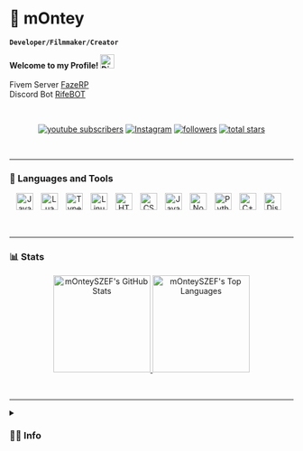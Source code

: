 # 💙 mOntey

**`Developer/Filmmaker/Creator`**

<b>Welcome to my Profile! <a href="https://discord.com/users/775425961197043792"><img src="https://media.giphy.com/media/hvRJCLFzcasrR4ia7z/giphy.gif" width="25px" alt="Discord"></a></b>
<br><br>
Fivem Server [FazeRP](https://discord.gg/fazerp)  
Discord Bot [RifeBOT](https://discord.gg/rifebot)

<br>
<p align="center">
   <a href="https://www.youtube.com/c/mOntey?sub_confirmation=1">
      <img alt="youtube subscribers" title="Subscribe to my YouTube channel" src="https://custom-icon-badges.demolab.com/youtube/channel/subscribers/UCAKl5DjM6m2-9Znv7Fwvc_g?color=%23E05D44&label=SUBSCRIBE&logo=video&logoColor=white&style=for-the-badge&labelColor=CE4630"/></a> 
   <a href="https://www.instagram.com/montey.szef/">
      <img alt="Instagram" title="Follow me on Instagram" src="https://img.shields.io/badge/Follow_Instagram-E1306C?style=for-the-badge&logo=instagram&logoColor=white"/></a>
   <a href="https://github.com/mOnteySZEF?tab=followers">
      <img alt="followers" title="Follow me on Github" src="https://custom-icon-badges.demolab.com/github/followers/mOnteySZEF?color=236ad3&labelColor=1155ba&style=for-the-badge&logo=person-add&label=Follow&logoColor=white"/></a>
   <a href="https://github.com/mOnteySZEF?tab=repositories&sort=stargazers">
      <img alt="total stars" title="Total stars on GitHub" src="https://custom-icon-badges.demolab.com/github/stars/mOnteySZEF?color=55960c&style=for-the-badge&labelColor=488207&logo=star"/></a>
</p>
<br>

---

### 🧰 Languages and Tools

<p align="center">
   <img alt="Java" width="30px" style="padding-right:10px;" src="https://cdn.jsdelivr.net/gh/devicons/devicon/icons/java/java-original.svg"/>
   <img alt="Lua" width="30px" style="padding-right:10px;" src="https://cdn.jsdelivr.net/gh/devicons/devicon/icons/lua/lua-plain.svg" />
   <img alt="TypeScript" width="30px" style="padding-right:10px;" src="https://cdn.jsdelivr.net/gh/devicons/devicon/icons/typescript/typescript-plain.svg" />
   <img alt="Linux" width="30px" style="padding-right:10px;" src="https://cdn.jsdelivr.net/gh/devicons/devicon/icons/linux/linux-original.svg" />
   <img alt="HTML" width="30px" style="padding-right:10px;" src="https://cdn.jsdelivr.net/gh/devicons/devicon/icons/html5/html5-plain.svg" />
   <img alt="CSS" width="30px" style="padding-right:10px;" src="https://cdn.jsdelivr.net/gh/devicons/devicon/icons/css3/css3-plain.svg" />
   <img alt="JavaScript" width="30px" style="padding-right:10px;" src="https://cdn.jsdelivr.net/gh/devicons/devicon/icons/javascript/javascript-plain.svg" />
   <img alt="NodeJS" width="30px" style="padding-right:10px;" src="https://cdn.jsdelivr.net/gh/devicons/devicon/icons/nodejs/nodejs-original.svg" />
   <img alt="Python" width="30px" style="padding-right:10px;" src="https://cdn.jsdelivr.net/gh/devicons/devicon/icons/python/python-plain.svg" />
   <img alt="C++" width="30px" style="padding-right:10px;" src="https://cdn.jsdelivr.net/gh/devicons/devicon/icons/cplusplus/cplusplus-original.svg" />
   <img alt="Discord.js" width="30px" style="padding-right:10px;" src="https://cdn.jsdelivr.net/gh/devicons/devicon/icons/discordjs/discordjs-original.svg" />
</p>
<br>

---

### 📊 Stats

<p align="center">
   <a href="https://github.com/mOnteySZEF">
      <img alt="mOnteySZEF's GitHub Stats" src="https://denvercoder1-github-readme-stats.vercel.app/api?username=mOnteySZEF&show_icons=true&count_private=true&theme=react&border=61dafb&hide_border=true" height="172px"/>
   </a>
   <a href="https://github.com/mOnteySZEF">
      <img alt="mOnteySZEF's Top Languages" src="https://github-readme-stats.vercel.app/api/top-langs/?username=mOnteySZEF&langs_count=6&layout=compact&theme=react&hide_border=true&border_color=61dafb" height="172px"/>
   </a>
</p>
<br>

---

<details>
 <summary><h3>👨‍💻 Info</h3></summary>
   My name is Alan, I am a developer and I'm from Poland.<br>
   I am the owner of a FiveM server, FazeRP [12k+ members]! 🏆<br>
   Need help? Join my discord community! https://discord.gg/U4UMUFyCHH

   ---

   🔹▬▬▬▬▬🖥 EQUIPMENT 🖥▬▬▬▬▬🔹<br>
   ► Processor - AMD Ryzen 7 5800X3D<br>
   ► Graphics - GeForce RTX 4070TI<br>
   ► RAM - 32GB<br>
   ► Keyboard - Steelseries Apex Pro TKL<br>
   ► Mouse - Steelseries Rival 5<br>
   ► Headphones - SteelSeries Arctis Nova 7<br>
   ► Microphone - ENDORFY Solum Broadcast<br>
</details>
